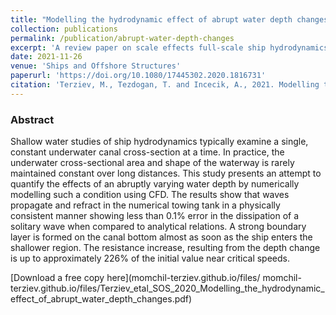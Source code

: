 ```yaml
---
title: "Modelling the hydrodynamic effect of abrupt water depth changes on a ship travelling in restricted waters using CFD"
collection: publications
permalink: /publication/abrupt-water-depth-changes
excerpt: 'A review paper on scale effects full-scale ship hydrodynamics.'
date: 2021-11-26
venue: 'Ships and Offshore Structures'
paperurl: 'https://doi.org/10.1080/17445302.2020.1816731'
citation: 'Terziev, M., Tezdogan, T. and Incecik, A., 2021. Modelling the hydrodynamic effect of abrupt water depth changes on a ship travelling in restricted waters using CFD. Ships and Offshore Structures, 16(10), pp.1087-1103.'
---
```


### Abstract

Shallow water studies of ship hydrodynamics typically examine a single, constant underwater canal cross-section at a time. In practice, the underwater cross-sectional area and shape of the waterway is rarely maintained constant over long distances. This study presents an attempt to quantify the effects of an abruptly varying water depth by numerically modelling such a condition using CFD. The results show that waves propagate and refract in the numerical towing tank in a physically consistent manner showing less than 0.1% error in the dissipation of a solitary wave when compared to analytical relations. A strong boundary layer is formed on the canal bottom almost as soon as the ship enters the shallower region. The resistance increase, resulting from the depth change is up to approximately 226% of the initial value near critical speeds.


[Download a free copy here](momchil-terziev.github.io/files/ momchil-terziev.github.io/files/Terziev_etal_SOS_2020_Modelling_the_hydrodynamic_effect_of_abrupt_water_depth_changes.pdf)
